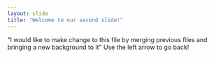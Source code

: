 ```yaml
---
layout: slide
title: "Welcome to our second slide!"
---
```

"I would like to make change to this file by merging previous files and bringing a new background to it"
Use the left arrow to go back!

